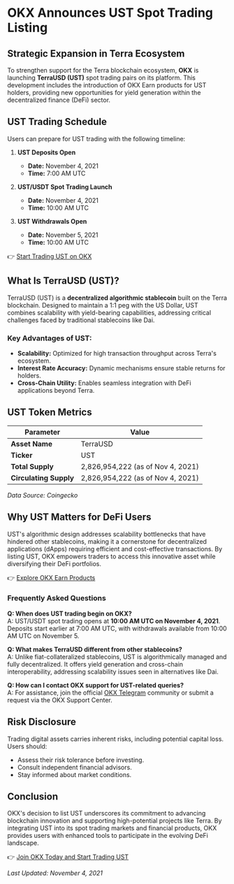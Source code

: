 # OKX Announces UST Spot Trading Listing  

## Strategic Expansion in Terra Ecosystem  

To strengthen support for the Terra blockchain ecosystem, **OKX** is launching **TerraUSD (UST)** spot trading pairs on its platform. This development includes the introduction of OKX Earn products for UST holders, providing new opportunities for yield generation within the decentralized finance (DeFi) sector.  

## UST Trading Schedule  

Users can prepare for UST trading with the following timeline:  

1. **UST Deposits Open**  
   - **Date:** November 4, 2021  
   - **Time:** 7:00 AM UTC  

2. **UST/USDT Spot Trading Launch**  
   - **Date:** November 4, 2021  
   - **Time:** 10:00 AM UTC  

3. **UST Withdrawals Open**  
   - **Date:** November 5, 2021  
   - **Time:** 10:00 AM UTC  

👉 [Start Trading UST on OKX](https://bit.ly/okx-bonus)  

## What Is TerraUSD (UST)?  

TerraUSD (UST) is a **decentralized algorithmic stablecoin** built on the Terra blockchain. Designed to maintain a 1:1 peg with the US Dollar, UST combines scalability with yield-bearing capabilities, addressing critical challenges faced by traditional stablecoins like Dai.  

### Key Advantages of UST:  
- **Scalability:** Optimized for high transaction throughput across Terra's ecosystem.  
- **Interest Rate Accuracy:** Dynamic mechanisms ensure stable returns for holders.  
- **Cross-Chain Utility:** Enables seamless integration with DeFi applications beyond Terra.  

## UST Token Metrics  

| Parameter            | Value                     |  
|----------------------|---------------------------|  
| **Asset Name**       | TerraUSD                  |  
| **Ticker**           | UST                       |  
| **Total Supply**     | 2,826,954,222 (as of Nov 4, 2021) |  
| **Circulating Supply** | 2,826,954,222 (as of Nov 4, 2021) |  

*Data Source: Coingecko*  

## Why UST Matters for DeFi Users  

UST's algorithmic design addresses scalability bottlenecks that have hindered other stablecoins, making it a cornerstone for decentralized applications (dApps) requiring efficient and cost-effective transactions. By listing UST, OKX empowers traders to access this innovative asset while diversifying their DeFi portfolios.  

👉 [Explore OKX Earn Products](https://bit.ly/okx-bonus)  

### Frequently Asked Questions  

**Q: When does UST trading begin on OKX?**  
A: UST/USDT spot trading opens at **10:00 AM UTC on November 4, 2021**. Deposits start earlier at 7:00 AM UTC, with withdrawals available from 10:00 AM UTC on November 5.  

**Q: What makes TerraUSD different from other stablecoins?**  
A: Unlike fiat-collateralized stablecoins, UST is algorithmically managed and fully decentralized. It offers yield generation and cross-chain interoperability, addressing scalability issues seen in alternatives like Dai.  

**Q: How can I contact OKX support for UST-related queries?**  
A: For assistance, join the official [OKX Telegram](https://bit.ly/okx-bonus) community or submit a request via the OKX Support Center.  

## Risk Disclosure  

Trading digital assets carries inherent risks, including potential capital loss. Users should:  
- Assess their risk tolerance before investing.  
- Consult independent financial advisors.  
- Stay informed about market conditions.  

## Conclusion  

OKX's decision to list UST underscores its commitment to advancing blockchain innovation and supporting high-potential projects like Terra. By integrating UST into its spot trading markets and financial products, OKX provides users with enhanced tools to participate in the evolving DeFi landscape.  

👉 [Join OKX Today and Start Trading UST](https://bit.ly/okx-bonus)  

*Last Updated: November 4, 2021*